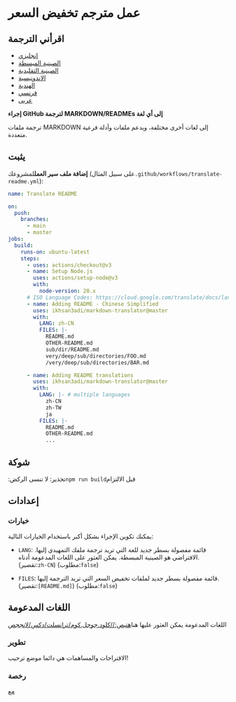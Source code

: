 # عمل مترجم تخفيض السعر

## اقرأني الترجمة

-   [إنجليزي](README.md)
-   [الصينية المبسطة](README.zh-CN.md)
-   [الصينية التقليدية](README.zh-TW.md)
-   [الاندونيسية](README.id.md)
-   [الهندية](README.hi.md)
-   [فرنسي](README.fr.md)
-   [عربى](README.ar.md)

**إجراء GitHub لترجمة MARKDOWN/READMEs إلى أي لغة**

ترجمة ملفات MARKDOWN إلى لغات أخرى مختلفة، ويدعم ملفات وأدلة فرعية متعددة.

## يثبت

**إضافة ملف سير العمل**لمشروعك (على سبيل المثال`.github/workflows/translate-readme.yml`):

```yaml
name: Translate README

on:
  push:
    branches:
      - main
      - master
jobs:
  build:
    runs-on: ubuntu-latest
    steps:
      - uses: actions/checkout@v3
      - name: Setup Node.js
        uses: actions/setup-node@v3
        with:
          node-version: 20.x
      # ISO Language Codes: https://cloud.google.com/translate/docs/languages
      - name: Adding README - Chinese Simplified
        uses: ikhsan3adi/markdown-translator@master
        with:
          LANG: zh-CN
          FILES: |-
            README.md
            OTHER-README.md
            sub/dir/README.md
            very/deep/sub/directories/FOO.md
            /very/deep/sub/directories/BAR.md

      - name: Adding README translations
        uses: ikhsan3adi/markdown-translator@master
        with:
          LANG: |- # multiple languages
            zh-CN
            zh-TW
            ja
          FILES: |-
            README.md
            OTHER-README.md
            ...
```

## شوكة

:تحذير: لا تنسى الركض`npm run build`قبل الالتزام

## إعدادات

### خيارات

يمكنك تكوين الإجراء بشكل أكبر باستخدام الخيارات التالية:

-   `LANG`: قائمة مفصولة بسطر جديد للغة التي تريد ترجمة ملفك التمهيدي إليها. الافتراضي هو الصينية المبسطة. يمكن العثور على اللغات المدعومة أدناه.
    (تقصير:`zh-CN`) (مطلوب:`false`)

-   `FILES`: قائمة مفصولة بسطر جديد لملفات تخفيض السعر التي تريد الترجمة إليها. (تقصير:`[README.md]`) (مطلوب:`false`)

## اللغات المدعومة

اللغات المدعومة يمكن العثور عليها هنا[هتبص://كلود.جوجل.كوم/ترانسلت/دكس/لانججص](https://cloud.google.com/translate/docs/languages)

### تطوير

الاقتراحات والمساهمات هي دائما موضع ترحيب!

### رخصة

[مع](./LICENSE)
